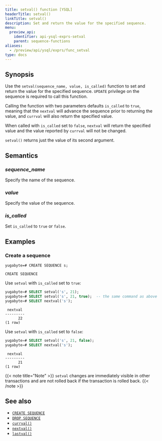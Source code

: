 ```yaml
---
title: setval() function [YSQL]
headerTitle: setval()
linkTitle: setval()
description: Set and return the value for the specified sequence.
menu:
  preview_api:
    identifier: api-ysql-exprs-setval
    parent: sequence-functions
aliases:
  - /preview/api/ysql/exprs/func_setval
type: docs
---
```


## Synopsis

Use the `setval(sequence_name, value, is_called)` function to set and return the value for the specified sequence.
`UPDATE` privilege on the sequence is required to call this function.

Calling the function with two parameters defaults `is_called` to `true`, meaning that the `nextval` will advance the sequence prior to returning the value, and `currval` will also return the specified value.

When called with `is_called` set to `false`, `nextval` will return the specified value and the value reported by `currval` will not be changed.

`setval()` returns just the value of its second argument.

## Semantics

### _sequence_name_

Specify the name of the sequence.

### _value_

Specify the value of the sequence.

### _is_called_

Set `is_called` to `true` or `false`.

## Examples

### Create a sequence

```plpgsql
yugabyte=# CREATE SEQUENCE s;
```

```
CREATE SEQUENCE
```

Use `setval` with `is_called` set to `true`:
```sql
yugabyte=# SELECT setval('s', 21);
yugabyte=# SELECT setval('s', 21, true);  -- the same command as above
yugabyte=# SELECT nextval('s');
```

```output
 nextval
---------
      22
(1 row)
```

Use `setval` with `is_called` set to `false`:
```sql
yugabyte=# SELECT setval('s', 21, false);
yugabyte=# SELECT nextval('s');
```

```output
 nextval
---------
      21
(1 row)
```


{{< note title="Note" >}}
`setval` changes are immediately visible in other transactions and are not rolled back if the transaction is rolled back.
{{< /note >}}


## See also

- [`CREATE SEQUENCE`](../../../the-sql-language/statements/ddl_create_sequence)
- [`DROP SEQUENCE`](../../../the-sql-language/statements/ddl_drop_sequence)
- [`currval()`](../func_currval)
- [`nextval()`](../func_nextval)
- [`lastval()`](../func_lastval)
